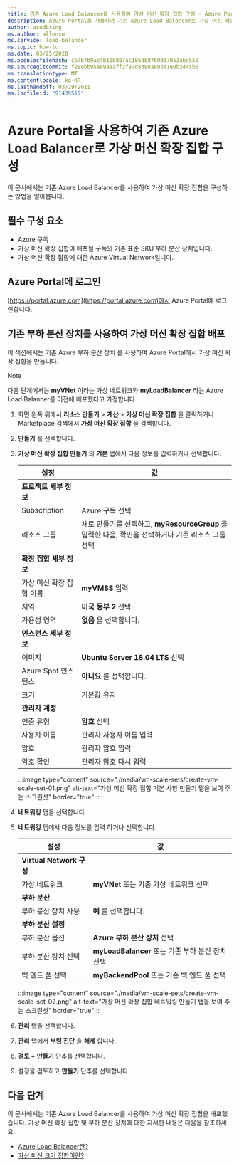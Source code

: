 ```yaml
---
title: 기존 Azure Load Balancer를 사용하여 가상 머신 확장 집합 구성 - Azure Portal
description: Azure Portal을 사용하여 기존 Azure Load Balancer로 가상 머신 확장 집합을 구성하는 방법을 알아봅니다.
author: asudbring
ms.author: allensu
ms.service: load-balancer
ms.topic: how-to
ms.date: 03/25/2020
ms.openlocfilehash: cb7bfb9ac4b10b807ac186d087b0037953abd559
ms.sourcegitcommit: f28ebb95ae9aaaff3f87d8388a09b41e0b3445b5
ms.translationtype: MT
ms.contentlocale: ko-KR
ms.lasthandoff: 03/29/2021
ms.locfileid: "91439519"
---
```

# <a name="configure-a-virtual-machine-scale-set-with-an-existing-azure-load-balancer-using-the-azure-portal"></a>Azure Portal을 사용하여 기존 Azure Load Balancer로 가상 머신 확장 집합 구성

이 문서에서는 기존 Azure Load Balancer를 사용하여 가상 머신 확장 집합을 구성하는 방법을 알아봅니다. 

## <a name="prerequisites"></a>필수 구성 요소

- Azure 구독
- 가상 머신 확장 집합이 배포될 구독의 기존 표준 SKU 부하 분산 장치입니다.
- 가상 머신 확장 집합에 대한 Azure Virtual Network입니다.

## <a name="sign-in-to-the-azure-portal"></a>Azure Portal에 로그인

[https://portal.azure.com](https://portal.azure.com)에서 Azure Portal에 로그인합니다.



## <a name="deploy-virtual-machine-scale-set-with-existing-load-balancer"></a>기존 부하 분산 장치를 사용하여 가상 머신 확장 집합 배포

이 섹션에서는 기존 Azure 부하 분산 장치 를 사용하여 Azure Portal에서 가상 머신 확장 집합을 만듭니다.

> [!NOTE]
> 다음 단계에서는 **myVNet** 이라는 가상 네트워크와 **myLoadBalancer** 라는 Azure Load Balancer를 이전에 배포했다고 가정합니다.

1. 화면 왼쪽 위에서 **리소스 만들기** > **계산** > **가상 머신 확장 집합** 을 클릭하거나 Marketplace 검색에서 **가상 머신 확장 집합** 을 검색합니다.

2. **만들기** 를 선택합니다.

3. **가상 머신 확장 집합 만들기** 의 **기본** 탭에서 다음 정보를 입력하거나 선택합니다.

    | 설정                        | 값                                                                                                 |
    |--------------------------------|-------------------------------------------------------------------------------------------------------|
    | **프로젝트 세부 정보**            |                                                                                                       |
    | Subscription                   | Azure 구독 선택                                                                        |
    | 리소스 그룹                 | 새로 만들기를 선택하고, **myResourceGroup** 을 입력한 다음, 확인을 선택하거나 기존 리소스 그룹 선택 |
    | **확장 집합 세부 정보**          |                                                                                                       |
    | 가상 머신 확장 집합 이름 | **myVMSS** 입력                                                                                      |
    | 지역                         | **미국 동부 2** 선택                                                                                    |
    | 가용성 영역              | **없음** 을 선택합니다.                                                                                       |
    | **인스턴스 세부 정보**           |                                                                                                       |
    | 이미지                          | **Ubuntu Server 18.04 LTS** 선택                                                                    |
    | Azure Spot 인스턴스            | **아니요** 를 선택합니다.                                                                                         |
    | 크기                           | 기본값 유지                                                                                      |
    | **관리자 계정**      |                                                                                                       |
    | 인증 유형            | **암호** 선택                                                                                   |
    | 사용자 이름                       | 관리자 사용자 이름 입력        |
    | 암호                       | 관리자 암호 입력    |
    | 암호 확인               | 관리자 암호 다시 입력 |


    :::image type="content" source="./media/vm-scale-sets/create-vm-scale-set-01.png" alt-text="가상 머신 확장 집합 기본 사항 만들기 탭을 보여 주는 스크린샷" border="true":::

4. **네트워킹** 탭을 선택합니다.

5. **네트워킹** 탭에서 다음 정보를 입력 하거나 선택합니다.

     설정                           | 값                                                    |
    |-----------------------------------|----------------------------------------------------------|
    | **Virtual Network 구성** |                                                          |
    | 가상 네트워크                   | **myVNet** 또는 기존 가상 네트워크 선택      |
    | **부하 분산**.                |                                                          |
    | 부하 분산 장치 사용               | **예** 를 선택합니다.                                           |
    | **부하 분산 설정**       |                                                          |
    | 부하 분산 옵션            | **Azure 부하 분산 장치** 선택                           |
    | 부하 분산 장치 선택            | **myLoadBalancer** 또는 기존 부하 분산 장치 선택 |
    | 백 엔드 풀 선택             | **myBackendPool** 또는 기존 백 엔드 풀 선택  |

    :::image type="content" source="./media/vm-scale-sets/create-vm-scale-set-02.png" alt-text="가상 머신 확장 집합 네트워킹 만들기 탭을 보여 주는 스크린샷" border="true":::

6. **관리** 탭을 선택합니다.

7. **관리** 탭에서 **부팅 진단** 을 **해제** 합니다.

8. **검토 + 만들기** 단추를 선택합니다.

9. 설정을 검토하고 **만들기** 단추를 선택합니다.

## <a name="next-steps"></a>다음 단계

이 문서에서는 기존 Azure Load Balancer를 사용하여 가상 머신 확장 집합을 배포했습니다.  가상 머신 확장 집합 및 부하 분산 장치에 대한 자세한 내용은 다음을 참조하세요.

- [Azure Load Balancer란?](load-balancer-overview.md)
- [가상 머신 크기 집합이란?](../virtual-machine-scale-sets/overview.md)

